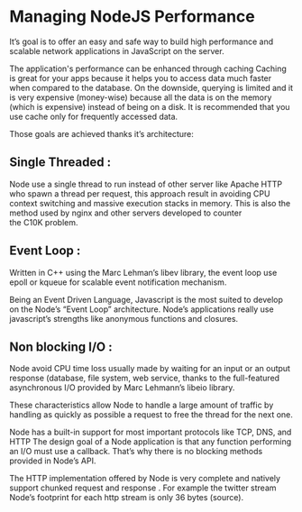 # Managing NodeJS Performance 

It’s goal is to offer an easy and safe way to build high performance and scalable network applications in JavaScript on the server. 

The application's performance can be enhanced through caching Caching is great for your apps because it helps you to access data much faster when compared to the database. On the downside, querying is limited and it is very expensive (money-wise) because all the data is on the memory (which is expensive) instead of being on a disk. It is recommended that you use cache only for frequently accessed data.

Those goals are achieved thanks it’s architecture:

## Single Threaded :
		
Node use a single thread to run instead of other server like Apache HTTP who spawn a thread per request, this approach result in avoiding CPU context switching and massive execution stacks in memory. This is also the method used by nginx and other servers developed to counter the C10K problem.


## Event Loop :
	
Written in C++ using the Marc Lehman’s libev library, the event loop use epoll or kqueue for scalable event notification mechanism.

Being an Event Driven Language, Javascript is the most suited to develop on the Node’s “Event Loop” architecture. Node’s applications really use javascript’s strengths like anonymous functions and closures.

## Non blocking I/O :
	
Node avoid CPU time loss usually made by waiting for an input or an output response (database, file system, web service, thanks to the full-featured asynchronous I/O provided by Marc Lehmann’s libeio library.

These characteristics allow Node to handle a large amount of traffic by handling as quickly as possible a request to free the thread for the next one.

Node has a built-in support for most important protocols like TCP, DNS, and HTTP  The design goal of a Node application is that any function performing an I/O must use a callback. That’s why there is no blocking methods provided in Node’s API.

The HTTP implementation offered by Node is very complete and natively support chunked request and response . For example the twitter stream  Node’s footprint for each http stream is only 36 bytes (source).




